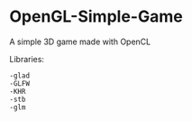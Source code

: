 # OpenGL-Simple-Game
A simple 3D game made with OpenCL

Libraries:

    -glad
    -GLFW
    -KHR
    -stb
    -glm
    
